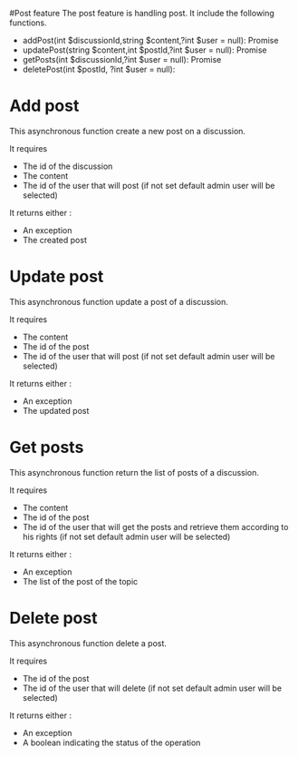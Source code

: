 #Post feature
The post feature is handling post. It include the following functions.
* addPost(int $discussionId,string $content,?int $user = null): Promise
* updatePost(string $content,int $postId,?int $user = null): Promise
* getPosts(int $discussionId,?int $user = null): Promise
* deletePost(int $postId, ?int $user = null):

# Add post
This asynchronous function create a new post on a discussion.

It requires 
* The id of the discussion
* The content
* The id of the user that will post (if not set default admin user will be selected)

It returns either :
* An exception
* The created post


# Update post
This asynchronous function update a post of a discussion.

It requires 
* The content
* The id of the post
* The id of the user that will post (if not set default admin user will be selected)

It returns either :
* An exception
* The updated post

# Get posts
This asynchronous function return the list of posts of a discussion.

It requires 
* The content
* The id of the post
* The id of the user that will get the posts and retrieve them according to his rights (if not set default admin user will be selected)

It returns either :
* An exception
* The list of the post of the topic

# Delete post
This asynchronous function delete a post.

It requires 
* The id of the post
* The id of the user that will delete (if not set default admin user will be selected)

It returns either :
* An exception
* A boolean indicating the status of the operation
